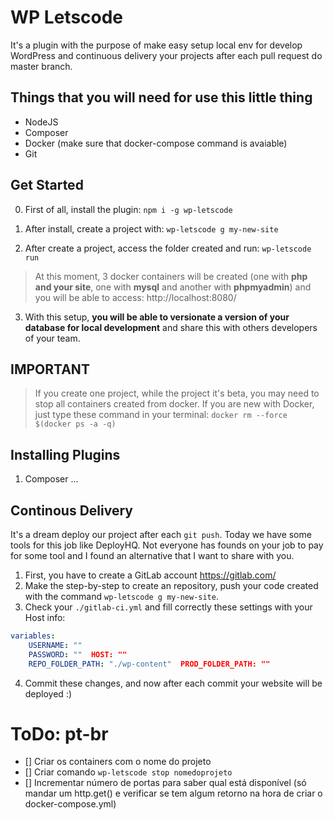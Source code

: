 # WP Letscode

It's a plugin with the purpose of make easy setup local env for develop WordPress and continuous delivery your projects after each pull request do master branch.

## Things that you will need for use this little thing

- NodeJS
- Composer 
- Docker (make sure that docker-compose command is avaiable)
- Git

## Get Started

0. First of all, install the plugin: `npm i -g wp-letscode`

1. After install, create a project with: `wp-letscode g my-new-site`
2. After create a project, access the folder created and run: `wp-letscode run`

> At this moment, 3 docker containers will be created (one with **php and your site**, one with **mysql** and another with **phpmyadmin**) and you will be able to access: http://localhost:8080/

3. With this setup, **you will be able to versionate a version of your database for local development** and share this with others developers of your team.

## IMPORTANT
> If you create one project, while the project it's beta, you may need to stop all containers created from docker. If you are new with Docker, just type these command in your terminal: `docker rm --force $(docker ps -a -q)`

## Installing Plugins

1. Composer ...

## Continous Delivery
It's a dream deploy our project after each `git push`. Today we have some tools for this job like DeployHQ. Not everyone has founds on your job to pay for some tool and I found an alternative that I want to share with you.

1. First, you have to create a GitLab account https://gitlab.com/
2. Make the step-by-step to create an repository, push your code created with the command `wp-letscode g my-new-site`.
3. Check your `./gitlab-ci.yml` and fill correctly these settings with your Host info:
```yml
variables:
    USERNAME: ""
    PASSWORD: ""  HOST: ""
    REPO_FOLDER_PATH: "./wp-content"  PROD_FOLDER_PATH: ""
```
4. Commit these changes, and now after each commit your website will be deployed :)

# ToDo: pt-br

- [] Criar os containers com o nome do projeto
- [] Criar comando `wp-letscode stop nomedoprojeto`
- [] Incrementar número de portas para saber qual está disponível (só mandar um http.get() e verificar se tem algum retorno na hora de criar o docker-compose.yml) 